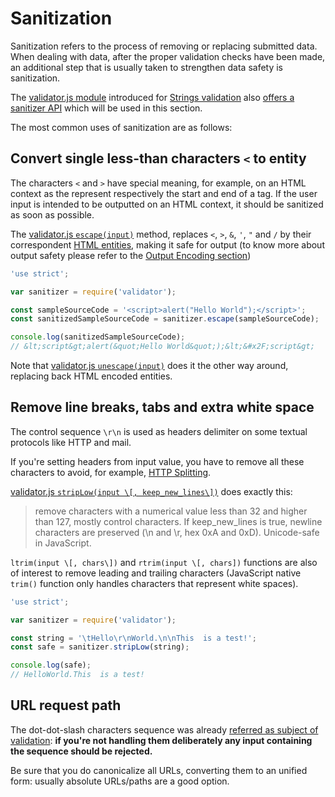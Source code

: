 Sanitization
============

Sanitization refers to the process of removing or replacing submitted data.
When dealing with data, after the proper validation checks have been made, an
additional step that is usually taken to strengthen data safety is sanitization.

The [validator.js module][1] introduced for [Strings validation][2] also 
[offers a sanitizer API][3] which will be used in this section.

The most common uses of sanitization are as follows:

## Convert single less-than characters `<` to entity

The characters `<` and `>` have special meaning, for example, on an HTML
context as the represent respectively the start and end of a tag. If the user
input is intended to be outputted on an HTML context, it should be sanitized as
soon as possible.

The [validator.js `escape(input)`][3] method, replaces `<`, `>`, `&`, `'`, `"`
and `/` by their correspondent [HTML entities][4], making it safe for output
(to know more about output safety  please refer to the [Output Encoding
section][5])

```javascript
'use strict';

var sanitizer = require('validator');

const sampleSourceCode = '<script>alert("Hello World");</script>';
const sanitizedSampleSourceCode = sanitizer.escape(sampleSourceCode);

console.log(sanitizedSampleSourceCode);
// &lt;script&gt;alert(&quot;Hello World&quot;);&lt;&#x2F;script&gt;
```

Note that [validator.js `unescape(input)`][3] does it the other way around,
replacing back HTML encoded entities.

## Remove line breaks, tabs and extra white space

The control sequence `\r\n` is used as headers delimiter on some textual
protocols like HTTP and mail.

If you're setting headers from input value, you have to remove all these
characters to avoid, for example, [HTTP Splitting][6].

[validator.js `stripLow(input \[, keep_new_lines\])`][3] does exactly this:

> remove characters with a numerical value less than 32 and higher than 127, mostly control
> characters. If keep_new_lines is true, newline characters are preserved (\n
> and \r, hex 0xA and 0xD). Unicode-safe in JavaScript.

`ltrim(input \[, chars\])` and `rtrim(input \[, chars])` functions are also of
interest to remove leading and trailing characters (JavaScript native `trim()`
function only handles characters that represent white spaces).

```javascript
'use strict';

var sanitizer = require('validator');

const string = '\tHello\r\nWorld.\n\nThis  is a test!';
const safe = sanitizer.stripLow(string);

console.log(safe);
// HelloWorld.This  is a test!
```

## URL request path

The dot-dot-slash characters sequence was already [referred as subject of
validation][7]: **if you're not handling them deliberately any input
containing the sequence should be rejected.**

Be sure that you do canonicalize all URLs, converting them to an unified form:
usually absolute URLs/paths are a good option.

[1]: https://github.com/chriso/validator.js
[2]: ./data-types/strings.md
[3]: https://github.com/chriso/validator.js#sanitizers
[4]: https://www.w3schools.com/html/html_entities.asp
[5]: ../output-encoding/README.md
[6]: https://www.owasp.org/index.php/HTTP_Response_Splitting
[7]: ./data-types/strings.html#check-for-special-characters
